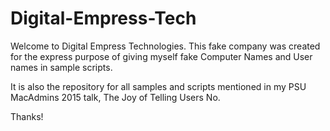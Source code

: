 # Digital-Empress-Tech

Welcome to Digital Empress Technologies.  This fake company was created for the express purpose of giving myself fake Computer Names and User names in sample scripts.  

It is also the repository for all samples and scripts mentioned in my PSU MacAdmins 2015 talk, The Joy of Telling Users No.


Thanks!
